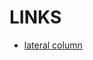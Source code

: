 # LINKS
- [lateral column](https://www.linkedin.com/posts/meganlieu_sql-coding-datascience-activity-6973059582965227520-4nCg?utm_source=share&utm_medium=member_desktop)

